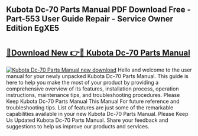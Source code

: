 ## Kubota Dc-70 Parts Manual PDF Download Free - Part-553 User Guide Repair - Service Owner Edition EgXE5

# <h2><a href="http://bc91313.oget.top/?id=Kubota+Dc-70+Parts+Manual">🔗Download New 👉🔴 Kubota Dc-70 Parts Manual</a></h2>

[![Kubota Dc-70 Parts Manual new download](https://i.imgur.com/5g1atiW.png)](http://bc91313.oget.top/?id=Kubota+Dc-70+Parts+Manual)
Hello and welcome to the user manual for your newly unpacked Kubota Dc-70 Parts Manual. This guide is here to help you make the most of your product by providing a comprehensive overview of its features, installation process, operation instructions, maintenance tips, and troubleshooting procedures. Please Keep Kubota Dc-70 Parts Manual This Manual For future reference and troubleshooting tips. List of features are just some of the remarkable capabilities available in your new Kubota Dc-70 Parts Manual. Please Keep Us Updated Kubota Dc-70 Parts Manual. Share your feedback and suggestions to help us improve our products and services.
